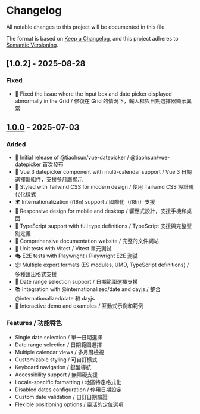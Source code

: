 # Changelog

All notable changes to this project will be documented in this file.

The format is based on [Keep a Changelog](https://keepachangelog.com/en/1.0.0/),
and this project adheres to [Semantic Versioning](https://semver.org/spec/v2.0.0.html).

## [1.0.2] - 2025-08-28

### Fixed

- 🐛 Fixed the issue where the input box and date picker displayed abnormally in the Grid / 修復在 Grid 的情況下，輸入框與日期選擇器顯示異常

## [1.0.0] - 2025-07-03

### Added

- 🎉 Initial release of @tiaohsun/vue-datepicker / @tiaohsun/vue-datepicker 首次發布
- 📅 Vue 3 datepicker component with multi-calendar support / Vue 3 日期選擇器組件，支援多月曆顯示
- 🎨 Styled with Tailwind CSS for modern design / 使用 Tailwind CSS 設計現代化樣式
- 🌍 Internationalization (i18n) support / 國際化（i18n）支援
- 📱 Responsive design for mobile and desktop / 響應式設計，支援手機和桌面
- 🔧 TypeScript support with full type definitions / TypeScript 支援與完整型別定義
- 📝 Comprehensive documentation website / 完整的文件網站
- 🧪 Unit tests with Vitest / Vitest 單元測試
- 🎭 E2E tests with Playwright / Playwright E2E 測試
- 📦 Multiple export formats (ES modules, UMD, TypeScript definitions) / 多種匯出格式支援
- 🎯 Date range selection support / 日期範圍選擇支援
- 📚 Integration with @internationalized/date and dayjs / 整合 @internationalized/date 和 dayjs
- 🎪 Interactive demo and examples / 互動式示例和範例

### Features / 功能特色

- Single date selection / 單一日期選擇
- Date range selection / 日期範圍選擇
- Multiple calendar views / 多月曆檢視
- Customizable styling / 可自訂樣式
- Keyboard navigation / 鍵盤導航
- Accessibility support / 無障礙支援
- Locale-specific formatting / 地區特定格式化
- Disabled dates configuration / 停用日期設定
- Custom date validation / 自訂日期驗證
- Flexible positioning options / 靈活的定位選項

[1.0.0]: https://github.com/Tiaohsun31/vue-datepicker/releases/tag/v1.0.0
